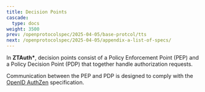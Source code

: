 ```yaml
---
title: Decision Points
cascade:
  type: docs
weight: 3500
prev: /openprotocolspec/2025-04-05/base-protcol/tts
next: /openprotocolspec/2025-04-05/appendix-a-list-of-specs/
---
```


In **ZTAuth\***, decision points consist of a Policy Enforcement Point (PEP) and a Policy Decision Point (PDP) that together handle authorization requests.  

Communication between the PEP and PDP is designed to comply with the [OpenID AuthZen](https://openid.net/specs/authorization-api-1_0-01.html) specification.
